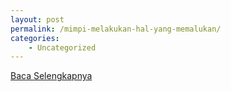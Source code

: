 ```yaml
---
layout: post
permalink: /mimpi-melakukan-hal-yang-memalukan/
categories:
    - Uncategorized
---
```


[Baca Selengkapnya](/05)
